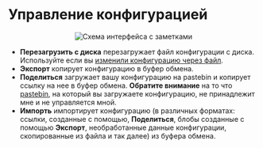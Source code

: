 # Управление конфигурацией
<p align="center">
    <img align="center" alt="Схема интерфейса с заметками" src="/ru/ui-tips/config-management.png">
</p>

- **Перезагрузить с диска** перезагружает файл конфигурации с диска. Используйте если вы [изменили конфигурацию через файл](/ru/advanced/direct-configuration). 
- **Экспорт** копирует конфигурацию в буфер обмена.
- **Поделиться** загружает вашу конфигурацию на pastebin и копирует ссылку на нее в буфер обмена. **Обратите внимание** на то что [pastebin](https://termbin.com/), на который вы загружаете конфигурацию, не принадлежит мне и не управляется мной.
- **Импорть** импортирует конфигурацию (в различных форматах: ссылки, созданные с помощью, **Поделиться**, блобы созданные с помощью **Экспорт**, необработанные данные конфигурации, скопированные из файла и так далее) из буфера обмена.
